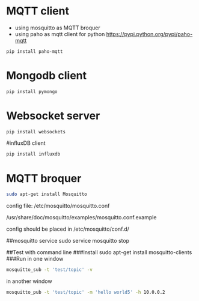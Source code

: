 # MQTT client
- using mosquitto as MQTT broquer
- using paho as mqtt client for python
https://pypi.python.org/pypi/paho-mqtt
```bash
pip install paho-mqtt
```
# Mongodb client
```bash
pip install pymongo
```
# Websocket server
```bash
pip install websockets
```

#influxDB client
```bash
pip install influxdb
```

# MQTT broquer
```bash
sudo apt-get install Mosquitto
```
config file: /etc/mosquitto/mosquitto.conf

/usr/share/doc/mosquitto/examples/mosquitto.conf.example

config should be placed in	/etc/mosquitto/conf.d/

##mosquitto service
sudo service mosquitto stop

##Test with command line
###Install
sudo apt-get install mosquitto-clients	
###Run
in one window
```bash
mosquitto_sub -t 'test/topic' -v
```
in another window
```bash
mosquitto_pub -t 'test/topic' -m 'hello world5' -h 10.0.0.2
```

